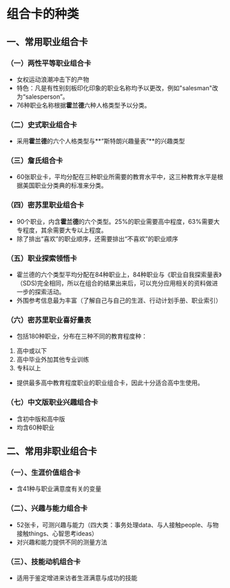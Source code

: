 # 组合卡的种类
## 一、常用职业组合卡

### （一）两性平等职业组合卡
- 女权运动浪潮冲击下的产物
- 特色：凡是有性别刻板印化印象的职业名称均予以更改，例如"salesman"改为“salesperson”。
- 76种职业名称根据**霍兰德**六种人格类型予以分类。

### （二）史式职业组合卡
- 采用**霍兰德**的六个人格类型与**“斯特朗兴趣量表”**的兴趣类型

### （三）詹氏组合卡
- 60张职业卡，平均分配在三种职业所需要的教育水平中，这三种教育水平是根据美国职业分类典的标准来分类。

### （四）密苏里职业组合卡
- 90个职业，内含**霍兰德**的六个类型。25%的职业需要高中程度，63%需要大专程度，其余需要大专以上程度。
- 除了排出“喜欢”的职业顺序，还需要排出“不喜欢”的职业顺序


### （五）职业探索领悟卡
- 霍兰德的六个类型平均分配在84种职业上，84种职业与《职业自我探索量表》（SDS)完全相同，所以在组合的结果出来后，可以充分应用相关的资料做进一步的探索活动。
- 外围参考信息最为丰富（了解自己与自己的生涯、行动计划手册、职业索引）

### （六）密苏里职业喜好量表
- 包括180种职业，分布在三种不同的教育程度种：
1. 高中或以下
2. 高中毕业外加其他专业训练
3. 专科以上
- 提供最多高中教育程度职业的职业组合卡，因此十分适合高中生使用。

### （七）中文版职业兴趣组合卡
- 含初中版和高中版
- 均含60种职业

## 二、常用非职业组合卡

### （一）、生涯价值组合卡

- 含41种与职业满意度有关的变量

### （二）、兴趣与能力组合卡
- 52张卡，可测兴趣与能力（四大类：事务处理data、与人接触people、与物接触things、心智思考ideas）
- 对兴趣和能力提供不同的测量方法

### （三）、技能动机组合卡
- 适用于鉴定增进来访者生涯满意与成功的技能

